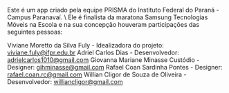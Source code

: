 Este é um app criado pela equipe PRISMA do Instituto Federal do Paraná - Campus Paranavaí. \\
Ele é finalista da maratona Samsung Tecnologias Móveis na Escola e na sua concepção houveram participações das seguintes pessoas:

Viviane Moretto da Silva Fuly - Idealizadora do projeto: viviane.fuly@ifpr.edu.br
Adriel Carlos Dias - Desenvolvedor: adrielcarlos1010@gmail.com
Giovanna Mariane Minasse Custódio - Designer: gihminasse@gmail.com
Rafael Coan Sardinha Pontes - Designer: rafael.coan.rc@gmail.com
Willian Cligor de Souza de Oliveira - Desenvolvedor: williancligor@gmail.com
